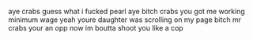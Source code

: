 aye crabs guess what i fucked pearl aye bitch crabs you got me working minimum wage yeah youre daughter was scrolling on my page bitch mr crabs your an opp now im boutta shoot you like a cop
